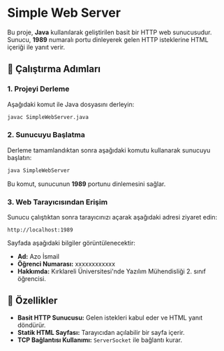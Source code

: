 # Simple Web Server

Bu proje, **Java** kullanılarak geliştirilen basit bir HTTP web sunucusudur. Sunucu, **1989** numaralı portu dinleyerek gelen HTTP isteklerine HTML içeriği ile yanıt verir.

## 🚀 Çalıştırma Adımları

### 1. **Projeyi Derleme**
Aşağıdaki komut ile Java dosyasını derleyin:
```sh
javac SimpleWebServer.java
```

### 2. **Sunucuyu Başlatma**
Derleme tamamlandıktan sonra aşağıdaki komutu kullanarak sunucuyu başlatın:
```sh
java SimpleWebServer
```
Bu komut, sunucunun **1989** portunu dinlemesini sağlar.

### 3. **Web Tarayıcısından Erişim**
Sunucu çalıştıktan sonra tarayıcınızı açarak aşağıdaki adresi ziyaret edin:
```
http://localhost:1989
```
Sayfada aşağıdaki bilgiler görüntülenecektir:
- **Ad:** Azo İsmail
- **Öğrenci Numarası:** xxxxxxxxxxxx
- **Hakkımda:** Kırklareli Üniversitesi'nde Yazılım Mühendisliği 2. sınıf öğrencisi.

## 📌 Özellikler
- **Basit HTTP Sunucusu:** Gelen istekleri kabul eder ve HTML yanıt döndürür.
- **Statik HTML Sayfası:** Tarayıcıdan açılabilir bir sayfa içerir.
- **TCP Bağlantısı Kullanımı:** `ServerSocket` ile bağlantı kurar.


